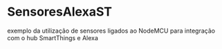 # SensoresAlexaST
exemplo da utilização de sensores ligados ao NodeMCU para integração com o hub SmartThings e Alexa
